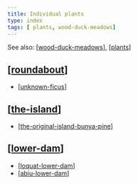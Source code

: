```yaml
---
title: Individual plants
type: index
tags: [ plants, wood-duck-meadows]
---
```


See also: [[wood-duck-meadows]], [[plants]]

## [[roundabout]]

- [[unknown-ficus]]

## [[the-island]]

- [[the-original-island-bunya-pine]]

## [[lower-dam]]

- [[loquat-lower-dam]]
- [[abiu-lower-dam]]

[//begin]: # "Autogenerated link references for markdown compatibility"
[wood-duck-meadows]: ../wood-duck-meadows "Wood duck meadows"
[plants]: ../plants/plants "Plants"
[roundabout]: ../roundabout "Roundabout"
[unknown-ficus]: unknown-ficus "Unknown ficus"
[the-island]: ../the-island "The Island"
[the-original-island-bunya-pine]: the-original-island-bunya-pine "The original island bunya pine"
[lower-dam]: ../lower-dam "The lower dam"
[loquat-lower-dam]: loquat-lower-dam "Loquat on the lower dam"
[abiu-lower-dam]: abiu-lower-dam "Abiu (Pouteria caimito) on the lower dam"
[//end]: # "Autogenerated link references"